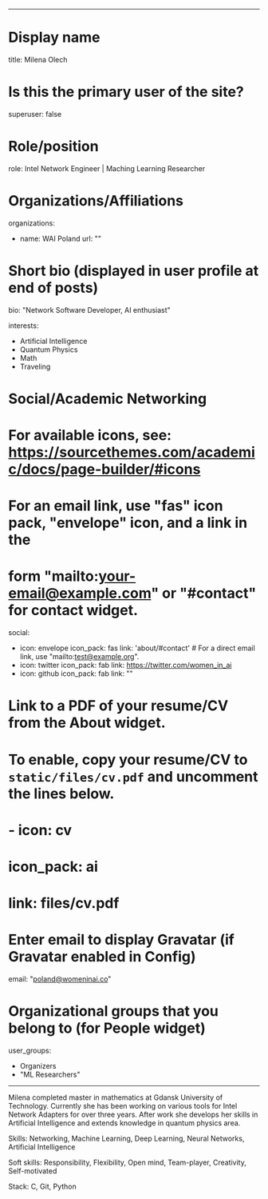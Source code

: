 
---
# Display name
title: Milena Olech

# Is this the primary user of the site?
superuser: false

# Role/position
role: Intel Network Engineer | Maching Learning Researcher

# Organizations/Affiliations
organizations:
- name: WAI Poland
  url: ""

# Short bio (displayed in user profile at end of posts)
bio: "Network Software Developer, AI enthusiast"

interests:
- Artificial Intelligence
- Quantum Physics
- Math
- Traveling

# Social/Academic Networking
# For available icons, see: https://sourcethemes.com/academic/docs/page-builder/#icons
#   For an email link, use "fas" icon pack, "envelope" icon, and a link in the
#   form "mailto:your-email@example.com" or "#contact" for contact widget.
social:
- icon: envelope
  icon_pack: fas
  link: 'about/#contact'  # For a direct email link, use "mailto:test@example.org".
- icon: twitter
  icon_pack: fab
  link: https://twitter.com/women_in_ai
- icon: github
  icon_pack: fab
  link: ""
# Link to a PDF of your resume/CV from the About widget.
# To enable, copy your resume/CV to `static/files/cv.pdf` and uncomment the lines below.
# - icon: cv
#   icon_pack: ai
#   link: files/cv.pdf

# Enter email to display Gravatar (if Gravatar enabled in Config)
email: "poland@womeninai.co"

# Organizational groups that you belong to (for People widget)
user_groups:
 - Organizers
 - "ML Researchers"

---
Milena completed master in mathematics at Gdansk University of Technology. Currently she has been working on various tools for Intel Network Adapters for over three years.
After work she develops her skills in Artificial Intelligence and extends knowledge in quantum physics area.

Skills: Networking, Machine Learning, Deep Learning, Neural Networks, Artificial Intelligence

Soft skills: Responsibility, Flexibility, Open mind, Team-player, Creativity, Self-motivated

Stack: C, Git, Python
